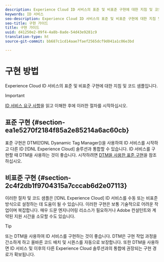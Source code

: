 ```yaml
---
description: Experience Cloud ID 서비스의 표준 및 비표준 구현에 대한 지침 및 코드 샘플입니다.
keywords: ID 서비스
seo-description: Experience Cloud ID 서비스의 표준 및 비표준 구현에 대한 지침 및 코드 샘플입니다.
seo-title: 구현 가이드
title: 구현 가이드
uuid: d41250e2-09f4-4a8b-8ade-54d43e9281c9
translation-type: ht
source-git-commit: bb687c1cd14aae7faef2565dcf9d041a1c06e3bd

---
```



# 구현 방법

Experience Cloud ID 서비스의 표준 및 비표준 구현에 대한 지침 및 코드 샘플입니다.

>[!IMPORTANT]
>
>[ID 서비스 요구 사항](../mcvid-reference/mcvid-requirements.md)을 읽고 이해한 후에 이러한 절차를 시작하십시오.

## 표준 구현 {#section-ea1e5270f2184f85a2e85214a6ac60cb}

표준 구현은 DTM([!DNL Dyanamic Tag Manager])을 사용하여 ID 서비스를 시작하고 다른 ID [!DNL Experience Cloud] 솔루션과 통합할 수 있습니다. ID 서비스를 구현할 때 DTM을 사용하는 것이 좋습니다. 시작하려면 [DTM을 사용한 표준 구현](../mcvid-implementation-guides/mcvid-standard.md#concept-89cd0199a9634fc48644f2d61e3d2445)을 참조하십시오.

## 비표준 구현 {#section-2c4f2db1f9704315a7cccab6d2e07113}

이러한 절차 및 코드 샘플은 [!DNL Experience Cloud] ID 서비스를 수동 또는 비표준 방식으로 설정하는 데 도움이 될 수 있습니다. 이러한 구현은 보통 기술적으로 어려운 작업이며 복잡합니다. 매우 드문 엔지니어링 리소스가 필요하거나 Adobe 컨설턴트와 계약된 지원 시간을 소모할 수도 있습니다.

>[!TIP]
>
>또는 DTM을 사용하여 ID 서비스를 구현하는 것이 좋습니다. DTM은 구현 작업 과정을 간소하게 하고 올바른 코드 배치 및 시퀀스를 자동으로 보장합니다. 또한 DTM을 사용하면 ID 서비스 및 이후의 다른 Experience Cloud 솔루션과의 통합에 권장되는 구현 경로가 확보됩니다.

